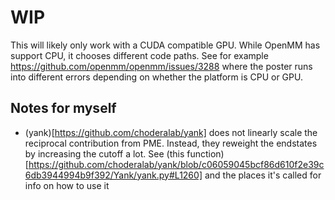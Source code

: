 # WIP

This will likely only work with a CUDA compatible GPU. While OpenMM has support CPU, it chooses different code paths. See for example https://github.com/openmm/openmm/issues/3288 where the poster runs into different errors depending on whether the platform is CPU or GPU.

## Notes for myself
* (yank)[https://github.com/choderalab/yank] does not linearly scale the reciprocal contribution from PME. Instead, they reweight the endstates by increasing the cutoff a lot. See (this function)[https://github.com/choderalab/yank/blob/c06059045bcf86d610f2e39c6db3944994b9f392/Yank/yank.py#L1260] and the places it's called for info on how to use it
